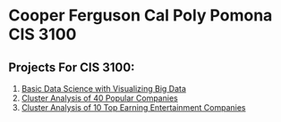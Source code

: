 # Cooper Ferguson Cal Poly Pomona CIS 3100
 ## Projects For CIS 3100:

 1. [Basic Data Science with Visualizing Big Data](https://github.com/CoopFerg/CIS3100/blob/main/Project_5_%26_6_Cooper_Ferguson.ipynb)
 2. [Cluster Analysis of 40 Popular Companies](https://github.com/CoopFerg/CIS3100/commit/3eda0ceccd34fb46070bb20a88b6e4dade92f020)
 3. [Cluster Analysis of 10 Top Earning Entertainment Companies](https://github.com/CoopFerg/CIS3100/commit/014bd9a46998dbb77df513c57e841164403ce72a)
